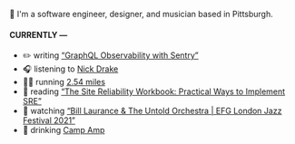👋 I'm a software engineer, designer, and musician based in Pittsburgh.

#### CURRENTLY —

* ✏️ writing [“GraphQL Observability with Sentry”](https://www.amoscato.com/journal/graphql-observability/)
* 🎧 listening to [Nick Drake](https://www.last.fm/music/Nick+Drake/_/Three+Hours)
* 🏃‍♂️ running [2.54 miles](https://www.strava.com/activities/7263568839)
* 📘 reading [“The Site Reliability Workbook: Practical Ways to Implement SRE”](https://www.goodreads.com/book/show/39687146-the-site-reliability-workbook)
* 🍿 watching [“Bill Laurance &amp; The Untold Orchestra | EFG London Jazz Festival 2021”](https://youtu.be/W626yZi15js)
* 🍺 drinking [Camp Amp](https://untappd.com/user/namoscato/checkin/1165841623)
